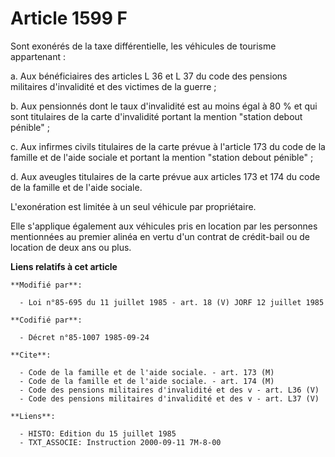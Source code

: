 # Article 1599 F

Sont exonérés de la taxe différentielle, les véhicules de tourisme appartenant :

a. Aux bénéficiaires des articles L 36 et L 37 du code des pensions militaires d'invalidité et des victimes de la guerre ;

b. Aux pensionnés dont le taux d'invalidité est au moins égal à 80 % et qui sont titulaires de la carte d'invalidité portant
la mention "station debout pénible" ;

c. Aux infirmes civils titulaires de la carte prévue à l'article 173 du code de la famille et de l'aide sociale et portant la
mention "station debout pénible" ;

d. Aux aveugles titulaires de la carte prévue aux articles 173 et 174 du code de la famille et de l'aide sociale.

L'exonération est limitée à un seul véhicule par propriétaire.

Elle s'applique également aux véhicules pris en location par les personnes mentionnées au premier alinéa en vertu d'un
contrat de crédit-bail ou de location de deux ans ou plus.

**Liens relatifs à cet article**

	**Modifié par**:

	  - Loi n°85-695 du 11 juillet 1985 - art. 18 (V) JORF 12 juillet 1985

	**Codifié par**:

	  - Décret n°85-1007 1985-09-24

	**Cite**:

	  - Code de la famille et de l'aide sociale. - art. 173 (M)
	  - Code de la famille et de l'aide sociale. - art. 174 (M)
	  - Code des pensions militaires d'invalidité et des v - art. L36 (V)
	  - Code des pensions militaires d'invalidité et des v - art. L37 (V)

	**Liens**:

	  - HISTO: Edition du 15 juillet 1985
	  - TXT_ASSOCIE: Instruction 2000-09-11 7M-8-00
